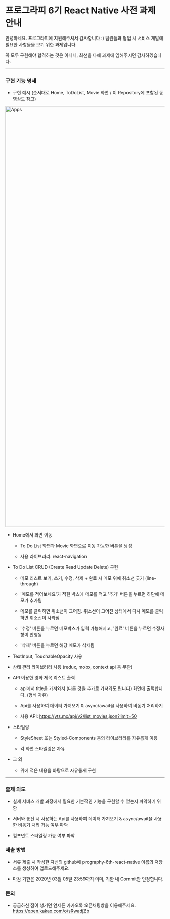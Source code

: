 # 프로그라피 6기 React Native 사전 과제 안내

안녕하세요. 프로그라피에 지원해주셔서 감사합니다 :) 팀원들과 협업 시 서비스 개발에 필요한 사항들을 보기 위한 과제입니다.

꼭 모두 구현해야 합격하는 것은 아니니, 최선을 다해 과제에 임해주시면 감사하겠습니다.

---

### 구현 기능 명세

- 구현 예시 (순서대로 Home, ToDoList, Movie 화면 / 이 Repository에 포함된 동영상도 참고)

<img width="1329" alt="Apps" src="https://user-images.githubusercontent.com/38369729/75601497-0bd6ac80-5aff-11ea-9c23-657ac5b94393.png">

- Home에서 화면 이동

  - To Do List 화면과 Movie 화면으로 이동 가능한 버튼을 생성

  - 사용 라이브러리: react-navigation

* To Do List CRUD (Create Read Update Delete) 구현

  - 메모 리스트 보기, 쓰기, 수정, 삭제 + 완료 시 메모 위에 취소선 긋기 (line-through)

  - '메모를 적어보세요'가 적힌 박스에 메모를 적고 '추가' 버튼을 누르면 하단에 메모가 추가됨

  - 메모를 클릭하면 취소선이 그어짐. 취소선이 그어진 상태에서 다시 메모를 클릭하면 취소선이 사라짐

  - '수정' 버튼을 누르면 메모박스가 입력 가능해지고, '완료' 버튼을 누르면 수정사항이 반영됨

  - '삭제' 버튼을 누르면 해당 메모가 삭제됨

- TextInput, TouchableOpacity 사용

- 상태 관리 라이브러리 사용 (redux, mobx, context api 등 무관)

* API 이용한 영화 제목 리스트 출력

  - api에서 title을 가져와서 (다른 것을 추가로 가져와도 됩니다) 화면에 출력합니다. (형식 자유)

  - Api를 사용하여 데이터 가져오기 & async/await을 사용하여 비동기 처리하기

  - 사용 API: https://yts.mx/api/v2/list_movies.json?limit=50

- 스타일링

  - StyleSheet 또는 Styled-Components 등의 라이브러리를 자유롭게 이용

  - 각 화면 스타일링은 자유

* 그 외

  - 위에 적은 내용을 바탕으로 자유롭게 구현

---

### 출제 의도

- 실제 서비스 개발 과정에서 필요한 기본적인 기능을 구현할 수 있는지 파악하기 위함

- 서버와 통신 시 사용하는 Api를 사용하여 데이터 가져오기 & async/await을 사용한 비동기 처리 가능 여부 파악

- 컴포넌트 스타일링 가능 여부 파악

### 제출 방법

- 서류 제출 시 작성한 자신의 github에 prography-6th-react-native 이름의 저장소를 생성하여 업로드해주세요.

- 마감 기한은 2020년 03월 05일 23:59까지 이며, 기한 내 Commit만 인정합니다.

### 문의

- 궁금하신 점이 생기면 언제든 카카오톡 오픈채팅방을 이용해주세요. https://open.kakao.com/o/sRwadjZb
